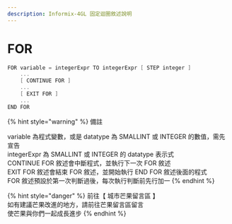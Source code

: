 ```yaml
---
description: Informix-4GL 固定迴圈敘述說明
---
```


# FOR

```objectivec
FOR variable = integerExpr TO integerExpr [ STEP integer ]
    ...
    [ CONTINUE FOR ]
    ...
    [ EXIT FOR ]
    ...
END FOR
```

{% hint style="warning" %}
備註

variable  為程式變數，或是  datatype  為  SMALLINT  或  INTEGER  的數值，需先宣告  
integerExpr  為  SMALLINT  或  INTEGER  的  datatype  表示式  
CONTINUE FOR  敘述會中斷程式，並執行下一次  FOR  敘述  
EXIT FOR  敘述會結束  FOR  敘述，並開始執行  END FOR  敘述後面的程式  
FOR  敘述預設於第一次判斷過後，每次執行判斷前先行加一
{% endhint %}

{% hint style="danger" %}
前往【 城市芒果留言區 】  
如有建議芒果改進的地方，請前往芒果留言區留言  
使芒果與你們一起成長進步
{% endhint %}


